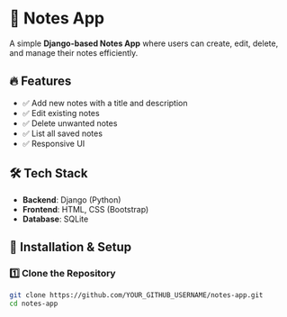 # 📝 Notes App  

A simple **Django-based Notes App** where users can create, edit, delete, and manage their notes efficiently.  

## 🔥 Features  
- ✅ Add new notes with a title and description  
- ✅ Edit existing notes  
- ✅ Delete unwanted notes  
- ✅ List all saved notes  
- ✅ Responsive UI  

## 🛠️ Tech Stack  
- **Backend**: Django (Python)  
- **Frontend**: HTML, CSS (Bootstrap)  
- **Database**: SQLite  

## 🚀 Installation & Setup  

### 1️⃣ Clone the Repository  
```bash
git clone https://github.com/YOUR_GITHUB_USERNAME/notes-app.git
cd notes-app
